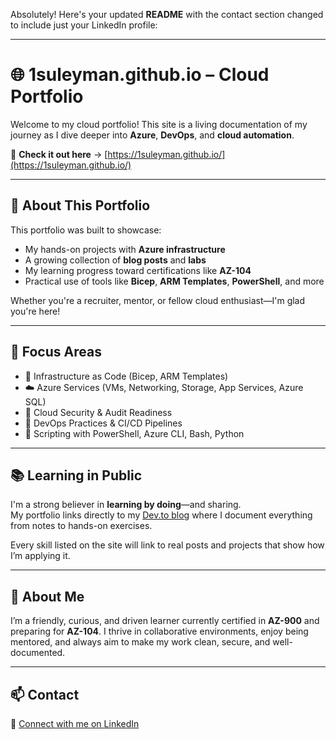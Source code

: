 Absolutely! Here's your updated **README** with the contact section changed to include just your LinkedIn profile:

---

# 🌐 1suleyman.github.io – Cloud Portfolio

Welcome to my cloud portfolio! This site is a living documentation of my journey as I dive deeper into **Azure**, **DevOps**, and **cloud automation**.

🚀 **Check it out here** → [https://1suleyman.github.io/](https://1suleyman.github.io/)

---

## 📌 About This Portfolio

This portfolio was built to showcase:
- My hands-on projects with **Azure infrastructure**
- A growing collection of **blog posts** and **labs**
- My learning progress toward certifications like **AZ-104**
- Practical use of tools like **Bicep**, **ARM Templates**, **PowerShell**, and more

Whether you're a recruiter, mentor, or fellow cloud enthusiast—I'm glad you're here!

---

## 🧠 Focus Areas

- 🔧 Infrastructure as Code (Bicep, ARM Templates)
- ☁️ Azure Services (VMs, Networking, Storage, App Services, Azure SQL)
- 🔐 Cloud Security & Audit Readiness
- 🧪 DevOps Practices & CI/CD Pipelines
- 📜 Scripting with PowerShell, Azure CLI, Bash, Python

---

## 📚 Learning in Public

I'm a strong believer in **learning by doing**—and sharing.  
My portfolio links directly to my [Dev.to blog](https://dev.to/) where I document everything from notes to hands-on exercises.

Every skill listed on the site will link to real posts and projects that show how I’m applying it.

---

## 👋 About Me

I’m a friendly, curious, and driven learner currently certified in **AZ-900** and preparing for **AZ-104**. I thrive in collaborative environments, enjoy being mentored, and always aim to make my work clean, secure, and well-documented.

---

## 📫 Contact

🔗 [Connect with me on LinkedIn](https://www.linkedin.com/in/suleyman-m-a74768221/)


